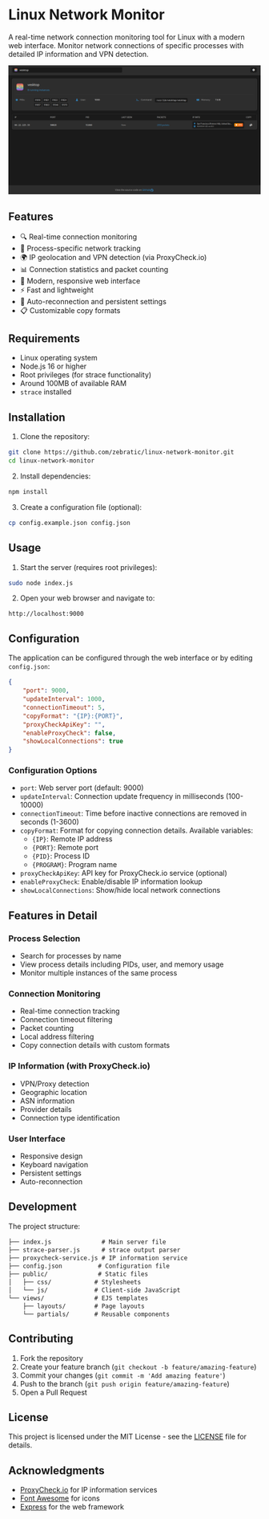 # Linux Network Monitor

A real-time network connection monitoring tool for Linux with a modern web interface. Monitor network connections of specific processes with detailed IP information and VPN detection.

![Linux Network Monitor](screenshot.png)

## Features

- 🔍 Real-time connection monitoring
- 🚀 Process-specific network tracking
- 🌍 IP geolocation and VPN detection (via ProxyCheck.io)
- 📊 Connection statistics and packet counting
- 🎨 Modern, responsive web interface
- ⚡ Fast and lightweight
- 🔄 Auto-reconnection and persistent settings
- 📋 Customizable copy formats

## Requirements

- Linux operating system
- Node.js 16 or higher
- Root privileges (for strace functionality)
- Around 100MB of available RAM
- `strace` installed

## Installation

1. Clone the repository:
```bash
git clone https://github.com/zebratic/linux-network-monitor.git
cd linux-network-monitor
```

2. Install dependencies:
```bash
npm install
```

3. Create a configuration file (optional):
```bash
cp config.example.json config.json
```

## Usage

1. Start the server (requires root privileges):
```bash
sudo node index.js
```

2. Open your web browser and navigate to:
```
http://localhost:9000
```

## Configuration

The application can be configured through the web interface or by editing `config.json`:

```json
{
    "port": 9000,
    "updateInterval": 1000,
    "connectionTimeout": 5,
    "copyFormat": "{IP}:{PORT}",
    "proxyCheckApiKey": "",
    "enableProxyCheck": false,
    "showLocalConnections": true
}
```

### Configuration Options

- `port`: Web server port (default: 9000)
- `updateInterval`: Connection update frequency in milliseconds (100-10000)
- `connectionTimeout`: Time before inactive connections are removed in seconds (1-3600)
- `copyFormat`: Format for copying connection details. Available variables:
  - `{IP}`: Remote IP address
  - `{PORT}`: Remote port
  - `{PID}`: Process ID
  - `{PROGRAM}`: Program name
- `proxyCheckApiKey`: API key for ProxyCheck.io service (optional)
- `enableProxyCheck`: Enable/disable IP information lookup
- `showLocalConnections`: Show/hide local network connections

## Features in Detail

### Process Selection
- Search for processes by name
- View process details including PIDs, user, and memory usage
- Monitor multiple instances of the same process

### Connection Monitoring
- Real-time connection tracking
- Connection timeout filtering
- Packet counting
- Local address filtering
- Copy connection details with custom formats

### IP Information (with ProxyCheck.io)
- VPN/Proxy detection
- Geographic location
- ASN information
- Provider details
- Connection type identification

### User Interface
- Responsive design
- Keyboard navigation
- Persistent settings
- Auto-reconnection

## Development

The project structure:
```
├── index.js              # Main server file
├── strace-parser.js      # strace output parser
├── proxycheck-service.js # IP information service
├── config.json          # Configuration file
├── public/              # Static files
│   ├── css/            # Stylesheets
│   └── js/             # Client-side JavaScript
└── views/              # EJS templates
    ├── layouts/        # Page layouts
    └── partials/       # Reusable components
```

## Contributing

1. Fork the repository
2. Create your feature branch (`git checkout -b feature/amazing-feature`)
3. Commit your changes (`git commit -m 'Add amazing feature'`)
4. Push to the branch (`git push origin feature/amazing-feature`)
5. Open a Pull Request

## License

This project is licensed under the MIT License - see the [LICENSE](LICENSE) file for details.

## Acknowledgments

- [ProxyCheck.io](https://proxycheck.io/) for IP information services
- [Font Awesome](https://fontawesome.com/) for icons
- [Express](https://expressjs.com/) for the web framework
